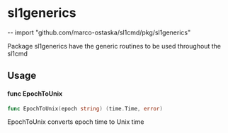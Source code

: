 # sl1generics
--
    import "github.com/marco-ostaska/sl1cmd/pkg/sl1generics"

Package sl1generics have the generic routines to be used throughout the sl1cmd

## Usage

#### func  EpochToUnix

```go
func EpochToUnix(epoch string) (time.Time, error)
```
EpochToUnix converts epoch time to Unix time
